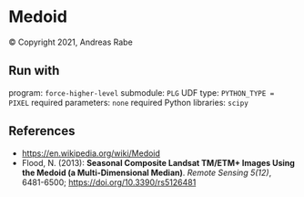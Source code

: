 # Medoid

&copy; 
Copyright 2021, Andreas Rabe

## Run with

program: ``force-higher-level``
submodule: ``PLG``
UDF type: ``PYTHON_TYPE = PIXEL``
required parameters: ``none``
required Python libraries: ``scipy``

## References

- https://en.wikipedia.org/wiki/Medoid
- Flood, N. (2013): **Seasonal Composite Landsat TM/ETM+ Images Using the Medoid (a Multi-Dimensional Median)**. *Remote Sensing 5(12)*, 6481-6500; https://doi.org/10.3390/rs5126481
